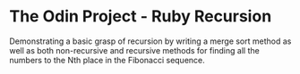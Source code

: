 # The Odin Project - Ruby Recursion

Demonstrating a basic grasp of recursion by writing a merge sort method as well as both non-recursive and recursive methods for finding all the numbers to the Nth place in the Fibonacci sequence.
